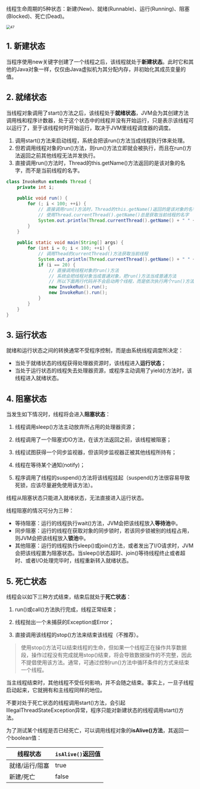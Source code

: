 线程生命周期的5种状态：新建(New)、就绪(Runnable)、运行(Running)、阻塞(Blocked)、死亡(Dead)。

<img src="https://chua-n.gitee.io/blog-images/notebooks/Java/47.png" alt="47" style="zoom:67%;" />

## 1. 新建状态

当程序使用new关键字创建了一个线程之后，该线程就处于**新建状态**。此时它和其他的Java对象一样，仅仅由Java虚拟机为其分配内存，并初始化其成员变量的值。

## 2. 就绪状态

当线程对象调用了start()方法之后，该线程处于**就绪状态**，JVM会为其创建方法调用栈和程序计数器，处于这个状态中的线程并没有开始运行，只是表示该线程可以运行了，至于该线程何时开始运行，取决于JVM里线程调度器的调度。

1. 调用start()方法来启动线程，系统会把该run()方法当成线程执行体来处理。
2. 但若调用线程对象的run()方法，则run()方法立即就会被执行，而且在run()方法返回之前其他线程无法并发执行。
3. 直接调用run()方法时，Thread的this.getName()方法返回的是该对象的名字，而不是当前线程的名字。

```java
class InvokeRun extends Thread {
    private int i;
    
    public void run() {
        for (; i < 100; ++i) {
            // 直接调用run()方法时，Thread的this.getName()返回的是该对象的名字，而不是当前线程的名字
            // 使用Thread.currentThread().getName()总是获取当前线程的名字
            System.out.println(Thread.currentThread().getName() + " " + i);
        }
    }
    
    public static void main(String[] args) {
        for (int i = 0; i < 100; ++i) {
            // 调用Thead的currentThread()方法获取当前线程
            System.out.println(Thread.currentThread().getName() + " " + i);
            if (i == 20) {
                // 直接调用线程对象的run()方法
                // 系统会把线程对象当成普通对象，把run()方法当成普通方法
                // 所以下面两行代码并不会启动两个线程，而是依次执行两个run()方法
                new InvokeRun().run();
                new InvokeRun().run();
            }
        }
    }
}
```

## 3. 运行状态

就绪和运行状态之间的转换通常不受程序控制，而是由系统线程调度所决定：

- 当处于就绪状态的线程获得处理器资源时，该线程进入**运行状态**；
- 当处于运行状态的线程失去处理器资源，或程序主动调用了yield()方法时，该线程进入就绪状态。

## 4. 阻塞状态

当发生如下情况时，线程将会进入**阻塞状态**：

1. 线程调用sleep()方法主动放弃所占用的处理器资源；

2. 线程调用了一个阻塞式IO方法，在该方法返回之前，该线程被阻塞；

3. 线程试图获得一个同步监视器，但该同步监视器正被其他线程所持有；

4. 线程在等待某个通知(notify)；

5. 程序调用了线程的suspend()方法将该线程挂起（suspend()方法很容易导致死锁，应该尽量避免使用该方法）。

线程从阻塞状态只能进入就绪状态，无法直接进入运行状态。

线程阻塞的情况可分为三种：

- 等待阻塞：运行的线程执行wait()方法，JVM会把该线程放入**等待池**中。
- 同步阻塞：运行的线程在获取对象的同步锁时，若该同步锁被别的线程占用，则JVM会把该线程放入**锁池**中。
- 其他阻塞：运行的线程执行sleep()或join()方法，或者发出了I/O请求时，JVM会把该线程置为阻塞状态。当sleep()状态超时、join()等待线程终止或者超时、或者I/O处理完毕时，线程重新转入就绪状态。

## 5. 死亡状态

线程会以如下三种方式结束，结束后就处于**死亡状态**：

1. run()或call()方法执行完成，线程正常结束；

2. 线程抛出一个未捕获的Exception或Error；

3. 直接调用该线程的stop()方法来结束该线程（不推荐）。

> 使用stop()方法可以结束线程的生命，但如果一个线程正在操作共享数据段，操作过程没有完成就用stop()结束，将会导致数据操作的不完整，因此不提倡使用该方法。通常，可通过控制run()方法中循环条件的方式来结束一个线程。

当主线程结束时，其他线程不受任何影响，并不会随之结束。事实上，一旦子线程启动起来，它就拥有和主线程同样的地位。

不要对处于死亡状态的线程调用start()方法，会引起IllegalThreadStateException异常，程序只能对新建状态的线程调用start()方法。

为了测试某个线程是否已经死亡，可以调用线程对象的**isAlive()方法**，其返回一个boolean值：

| 线程状态       | `isAlive()`返回值 |
| -------------- | ----------------- |
| 就绪/运行/阻塞 | true              |
| 新建/死亡      | false             |

